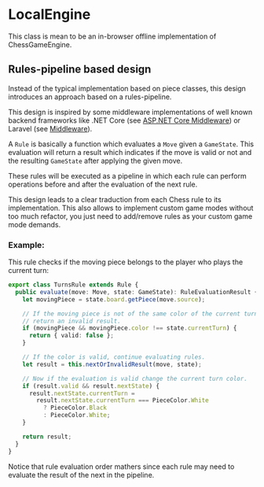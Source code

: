 # LocalEngine
This class is mean to be an in-browser offline implementation of ChessGameEngine.

## Rules-pipeline based design
Instead of the typical implementation based on piece classes, this design introduces an approach based on a rules-pipeline.

This design is inspired by some middleware implementations of well known backend frameworks like .NET Core (see [ASP.NET Core Middleware](https://docs.microsoft.com/en-us/aspnet/core/fundamentals/middleware/?view=aspnetcore-3.1)) or Laravel (see [Middleware](https://laravel.com/docs/master/middleware)).

A `Rule` is basically a function which evaluates a `Move` given a `GameState`. This evaluation will return a result which indicates if the move is valid or not and the resulting `GameState` after applying the given move.

These rules will be executed as a pipeline in which each rule can perform operations before and after the evaluation of the next rule.

This design leads to a clear traduction from each Chess rule to its implementation. This also allows to implement custom game modes without too much refactor, you just need to add/remove rules as your custom game mode demands.

### Example:

This rule checks if the moving piece belongs to the player who plays the current turn:

```typescript
export class TurnsRule extends Rule {
  public evaluate(move: Move, state: GameState): RuleEvaluationResult {
    let movingPiece = state.board.getPiece(move.source);

    // If the moving piece is not of the same color of the current turn,
    // return an invalid result.
    if (movingPiece && movingPiece.color !== state.currentTurn) {
      return { valid: false };
    }

    // If the color is valid, continue evaluating rules.
    let result = this.nextOrInvalidResult(move, state);

    // Now if the evaluation is valid change the current turn color.
    if (result.valid && result.nextState) {
      result.nextState.currentTurn =
        result.nextState.currentTurn === PieceColor.White
          ? PieceColor.Black
          : PieceColor.White;
    }

    return result;
  }
}
```

Notice that rule evaluation order mathers since each rule may need to evaluate the result of the next in the pipeline.